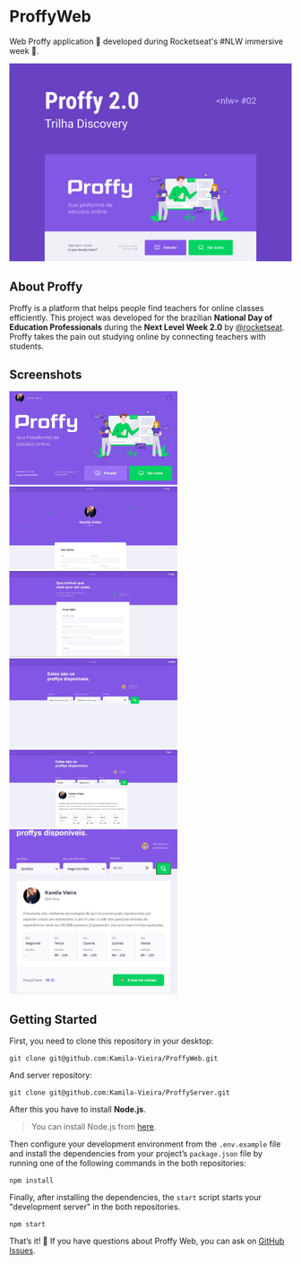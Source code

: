 # ProffyWeb

Web Proffy application 💜 developed during Rocketseat's #NLW immersive week :rocket:.

<img src="/src/assets/Screenshots/ProffyWeb2.0.png"/>

## About Proffy

Proffy is a platform that helps people find teachers for online classes efficiently. This project was developed for the brazilian **National Day of Education Professionals** during the **Next Level Week 2.0** by [@rocketseat](https://github.com/rocketseat).
Proffy takes the pain out studying online by connecting teachers with students.

## Screenshots

<div>
  <img src="/src/assets/Screenshots/Landing.JPG" alt="Home" width="300"/>
  <img src="/src/assets/Screenshots/Perfil.JPG" alt="Perfil" width="300"/>
  <img src="/src/assets/Screenshots/DarAulas.JPG" alt="Dar Aulas" width="300"/>
  <img src="/src/assets/Screenshots/ProffyFilters.JPG" alt="FiltroI" width="300"/>
  <img src="/src/assets/Screenshots/ProffyFiltersII.JPG" alt="FiltroII" width="300"/>
  <img src="/src/assets/Screenshots/Card.JPG" alt="Card" width="300"/>
</div>

## Getting Started

First, you need to clone this repository in your desktop:

```
git clone git@github.com:Kamila-Vieira/ProffyWeb.git
```
And server repository:
```
git clone git@github.com:Kamila-Vieira/ProffyServer.git
```
After this you have to install **Node.js**.

> You can install Node.js from [here](https://nodejs.org/en/).

Then configure your development environment from the ```.env.example``` file and install the dependencies from your project’s ```package.json``` file by running one of the following commands in the both repositories:
```
npm install
```
Finally, after installing the dependencies, the ```start``` script starts your "development server" in the both repositories.
```
npm start
```
That’s it! 💜
If you have questions about Proffy Web, you can ask on [GitHub Issues](https://github.com/Kamila-Vieira/ProffyWeb/pulls).
